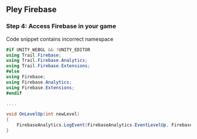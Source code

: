## Pley Firebase

### Step 4: Access Firebase in your game

Code snippet contains incorrect namespace


```cs
#if UNITY_WEBGL && !UNITY_EDITOR
using Trail.Firebase;
using Trail.Firebase.Analytics;
using Trail.Firebase.Extensions;
#else
using Firebase;
using Firebase.Analytics;
using Firebase.Extensions;
#endif

....

void OnLevelUp(int newLevel)
{
    FirebaseAnalytics.LogEvent(FirebaseAnalytics.EventLevelUp, FirebaseAnalytics.ParameterLevel, newLevel);
}
```

